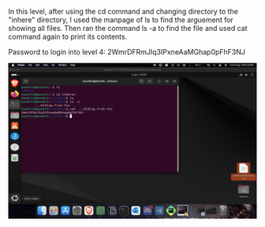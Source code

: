 In this level, after using the cd command and changing directory to the "inhere" directory, I used the manpage of ls to find the arguement for showing all files. Then ran the command ls -a to find the file and used cat command again to print its contents.

Password to login into level 4: 2WmrDFRmJIq3IPxneAaMGhap0pFhF3NJ

![alt text](Screenshots/level3.png)